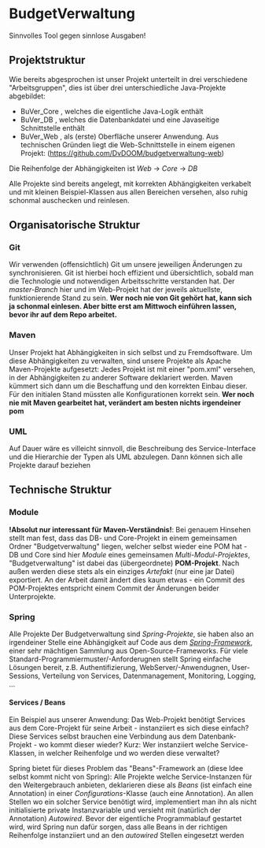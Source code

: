 # BudgetVerwaltung
 Sinnvolles Tool gegen sinnlose Ausgaben!

## Projektstruktur
Wie bereits abgesprochen ist unser Projekt unterteilt in drei verschiedene "Arbeitsgruppen", dies ist über drei unterschiedliche Java-Projekte abgebildet:
- BuVer_Core , welches die eigentliche Java-Logik enthält
- BuVer_DB , welches die Datenbankdatei und eine Javaseitige Schnittstelle enthält
- BuVer_Web , als (erste) Oberfläche unserer Anwendung. Aus technischen Gründen liegt die Web-Schnittstelle in einem eigenen Projekt: (https://github.com/DvDOOM/budgetverwaltung-web)

Die Reihenfolge der Abhängigkeiten ist *Web* -> *Core* -> *DB*

Alle Projekte sind bereits angelegt, mit korrekten Abhängigkeiten verkabelt und mit kleinen Beispiel-Klassen aus allen Bereichen versehen, also ruhig schonmal auschecken und reinlesen.

## Organisatorische Struktur
### Git
Wir verwenden (offensichtlich) Git um unsere jeweiligen Änderungen zu synchronisieren. Git ist hierbei hoch effizient und übersichtlich, sobald man die Technologie und notwendigen Arbeitsschritte verstanden hat. Der *master-Branch* hier und im Web-Projekt hat der jeweils aktuellste, funktionierende Stand zu sein.
**Wer noch nie von Git gehört hat, kann sich ja schonmal einlesen. Aber bitte erst am Mittwoch einführen lassen, bevor ihr auf dem Repo arbeitet.**

### Maven
Unser Projekt hat Abhängigkeiten in sich selbst und zu Fremdsoftware. Um diese Abhängigkeiten zu verwalten, sind unsere Projekte als Apache Maven-Projekte aufgesetzt: Jedes Projekt ist mit einer "pom.xml" versehen, in der Abhängigkeiten zu anderer Software deklariert werden. Maven kümmert sich dann um die Beschaffung und den korrekten Einbau dieser. Für den initialen Stand müssten alle Konfigurationen korrekt sein.
**Wer noch nie mit Maven gearbeitet hat, verändert am besten nichts irgendeiner pom**

### UML
Auf Dauer wäre es villeicht sinnvoll, die Beschreibung des Service-Interface und die Hierarchie der Typen als UML abzulegen. Dann können sich alle Projekte darauf beziehen

## Technische Struktur
### Module
**!Absolut nur interessant für Maven-Verständnis!**:
Bei genauem Hinsehen stellt man fest, dass das DB- und Core-Projekt in einem gemeinsamen Ordner "Budgetverwaltung" liegen, welcher selbst wieder eine POM hat - DB und Core sind hier *Module* eines gemeinsamen *Multi-Modul-Projektes*, "Budgetverwaltung" ist dabei das (übergeordnete) **POM-Projekt**. Nach außen werden diese stets als ein einziges *Artefakt* (nur eine jar Datei) exportiert.
An der Arbeit damit ändert dies kaum etwas - ein Commit des POM-Projektes entspricht einem Commit der Änderungen beider Unterprojekte.

### Spring
Alle Projekte Der Budgetverwaltung sind *Spring-Projekte*, sie haben also an irgendeiner Stelle eine Abhängigkeit auf Code aus dem *[Spring-Framework](spring.io)*, einer sehr mächtigen Sammlung aus Open-Source-Frameworks. Für viele Standard-Programmiermuster/-Anforderugnen stellt Spring einfache Lösungen bereit, z.B. Authentifizierung, WebServer/-Anwendugnen, User-Sessions, Verteilung von Services, Datenmanagement, Monitoring, Logging, ...

#### Services / Beans
Ein Beispiel aus unserer Anwendung: Das Web-Projekt benötigt Services aus dem Core-Projekt für seine Arbeit - instanziiert es sich diese einfach? Diese Services selbst brauchen eine Verbindung aus dem Datenbank-Projekt - wo kommt dieser wieder? Kurz: Wer instanziiert welche Service-Klassen, in welcher Reihenfolge und wo werden diese verwaltet?

Spring bietet für dieses Problem das "Beans"-Framework an (diese Idee selbst kommt nicht von Spring): Alle Projekte welche Service-Instanzen für den Weitergebrauch anbieten, deklarieren diese als *Beans* (ist einfach eine Annotation) in einer *Configurations*-Klasse (auch eine Annotation). An allen Stellen wo ein solcher Service benötigt wird, implementiert man ihn als nicht initialisierte private Instanzvariable und versieht mit (natürlich der Annotation) *Autowired*. Bevor der eigentliche Programmablauf gestartet wird, wird Spring nun dafür sorgen, dass alle Beans in der richtigen Reihenfolge instanziiert und an den *autowired* Stellen eingesetzt werden
